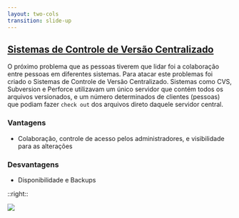 ```yaml
---
layout: two-cols
transition: slide-up
---
```


## [Sistemas de Controle de Versão Centralizado](https://git-scm.com/book/en/v2/Getting-Started-About-Version-Control)

<div class="mr-4">

O próximo problema que as pessoas tiverem que lidar foi a colaboração entre pessoas em diferentes sistemas. Para atacar este problemas foi criado o Sistemas de Controle de Versão Centralizado. Sistemas como CVS, Subversion e Perforce utilizavam um único servidor que contém todos os arquivos versionados, e um número determinados de clientes (pessoas) que podiam fazer `check out` dos arquivos direto daquele servidor central.

### Vantagens

- Colaboração, controle de acesso pelos administradores, e visibilidade para as alterações

### Desvantagens

- Disponibilidade e Backups

</div>

::right::

<img class="pt-22" src="https://git-scm.com/book/en/v2/images/centralized.png">
